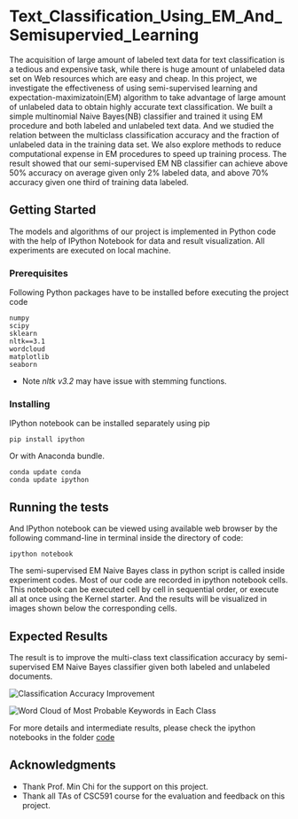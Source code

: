 # Text_Classification_Using_EM_And_Semisupervied_Learning

The acquisition of large amount of labeled text data for text classification is a tedious and expensive task, while there is huge amount of unlabeled data set on Web resources which are easy and cheap. In this project, we investigate the effectiveness of using semi-supervised learning and expectation-maximizatoin(EM) algorithm to take advantage of large amount of unlabeled data to obtain highly accurate text classification. We built a simple multinomial Naive Bayes(NB) classifier and trained it using EM procedure and both labeled and unlabeled text data. And we studied the relation between the multiclass classification accuracy and the fraction of unlabeled data in the training data set. We also explore methods to reduce computational expense in EM procedures to speed up training process. The result showed that our semi-supervised EM NB classifier can achieve above 50% accuracy on average given only 2% labeled data, and above 70% accuracy given one third of training data labeled.

## Getting Started

The models and algorithms of our project is implemented in Python code with the help of IPython Notebook for data and result visualization. All experiments are executed on local machine.

### Prerequisites

Following Python packages have to be installed before executing the project code

```
numpy
scipy
sklearn
nltk==3.1
wordcloud
matplotlib
seaborn
```
* Note _nltk v3.2_ may have issue with stemming functions.

### Installing

IPython notebook can be installed separately using pip 

```
pip install ipython
```

Or with Anaconda bundle.

```
conda update conda
conda update ipython
```

## Running the tests

And IPython notebook can be viewed using available web browser by the following command-line in terminal inside the directory of code:

```
ipython notebook
```
The semi-supervised EM Naive Bayes class in python script is called inside experiment codes. Most of our code are recorded in ipython notebook cells. This notebook can be executed cell by cell in sequential order, or execute all at once using the Kernel starter. And the results will be visualized in images shown below the corresponding cells. 

## Expected Results

The result is to improve the multi-class text classification accuracy by semi-supervised EM Naive Bayes classifier given both labeled and unlabeled documents.

![Classification Accuracy Improvement](https://github.com/jerry-shijieli/Text_Classification_Using_EM_And_Semisupervied_Learning/blob/master/result/cv_f1.png)

![Word Cloud of Most Probable Keywords in Each Class](https://github.com/jerry-shijieli/Text_Classification_Using_EM_And_Semisupervied_Learning/blob/master/result/test_em_nb_wc.png)

For more details and intermediate results, please check the ipython notebooks in the folder [code](https://github.com/jerry-shijieli/Text_Classification_Using_EM_And_Semisupervied_Learning/tree/master/code)


<!---## Contributors

* **Shijie Li**  *(email: sli41@ncsu.edu)* 
* **Yifan Guo** *(email: yguo14@ncsu.edu)* -->

## Acknowledgments

* Thank Prof. Min Chi for the support on this project.
* Thank all TAs of CSC591 course for the evaluation and feedback on this project.


